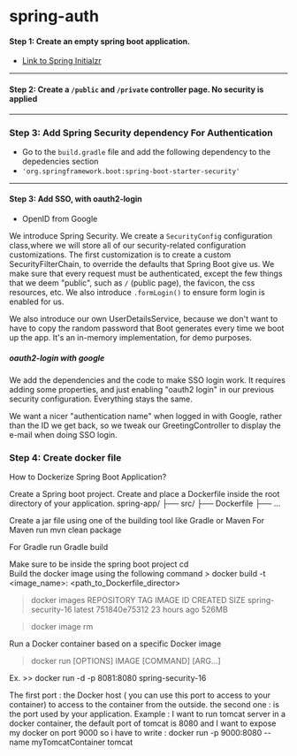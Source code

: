 # spring-auth
#### Step 1: Create an empty spring boot application.
  - [Link to Spring Initialzr](https://start.spring.io/)
---
    
#### Step 2: Create a `/public` and `/private` controller page. No security is applied
---
### Step 3: Add Spring Security dependency For Authentication
- Go to the `build.gradle` file and add the following dependency to the depedencies section
-   `'org.springframework.boot:spring-boot-starter-security'`

  ---

#### Step 3: Add SSO, with oauth2-login
- OpenID from Google

We introduce Spring Security. We create a `SecurityConfig` configuration class,where we will store all of our security-related configuration customizations.
The first customization is to create a custom SecurityFilterChain, to override the defaults that
Spring Boot give us. We make sure that every request must be authenticated, except the few things that we deem "public", such as `/` (public page), the favicon, the css resources, etc. We also introduce `.formLogin()` to ensure form login is enabled for us.

We also introduce our own UserDetailsService, because we don't want to have to copy the random
password that Boot generates every time we boot up the app. It's an in-memory implementation, for demo purposes.

#####   oauth2-login with google 

We add the dependencies and the code to make SSO login work. It requires adding some properties, and just enabling "oauth2 login" in our previous security configuration. Everything stays the same.

We want a nicer "authentication name" when logged in with Google, rather than the ID we get back, so we tweak our GreetingController to display the e-mail when doing SSO login.



### Step 4: Create docker file 

How to Dockerize Spring Boot Application?

Create a Spring boot project.
Create and place a Dockerfile inside the root directory of your application.
spring-app/
├── src/
├── Dockerfile
├── ...


Create a jar file using one of the building tool like Gradle or Maven
For Maven run 
                        mvn clean package


For  Gradle run 
                         Gradle build


Make sure to be inside the spring boot project  cd <whatever spring name>  
Build the docker image using the following command
      > docker build -t <image_name>:<tag> <path_to_Dockerfile_director>

   > docker images 
REPOSITORY             TAG                   IMAGE ID        CREATED         SIZE 
spring-security-16    latest                751840e75312    23 hours ago    526MB


   >  docker image rm <ImageId >    
         
Run a Docker container based on a specific Docker image 

 > docker run [OPTIONS] IMAGE [COMMAND] [ARG...]

Ex.        >> docker run -d -p 8081:8080  spring-security-16

The first port : the Docker host ( you can use this port to access to your container) to   access to the container from the outside.
the second one : is the port used by your application.
Example : I want to run tomcat server in a docker container, the default port of tomcat is 8080 and I want to expose my docker on port 9000 so i have to write :
docker run -p 9000:8080 --name myTomcatContainer tomcat






